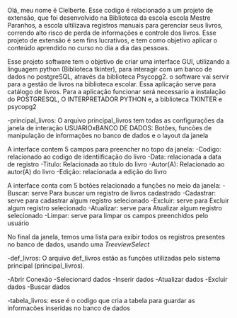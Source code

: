 Olá, meu nome é Clelberte.
Esse codigo é relacionado a um projeto de extensão, que foi desenvolvido na Biblioteca da escola escola Mestre Paranhos, a escola ultilizava registros manuais para gerenciar seus livros, correndo alto risco de perda de informações e controle dos livros.
Esse projeto de extensão é sem fins lucrativos, e tem como objetivo aplicar o conteúdo aprendido no curso no dia a dia das pessoas.


Esse projeto software tem o objetivo de criar uma interface GUI, utilizando a linguagem python (Biblioteca tkinter), para interagir com um banco de dados no postgreSQL, através da biblioteca Psycopg2.
o software vai servir para a gestão de livros na biblioteca escolar.
Essa aplicação serve para catálogo de livros.
Para a aplicação funcionar será necessario a instalação do POSTGRESQL, O INTERPRETADOR PYTHON e, a biblioteca TKINTER e psycopg2






-principal_livros:
 O arquivo principal_livros tem todas as configurações da janela de interação USUARIOxBANCO DE DADOS: Botões, funcões de manipulação de informações no banco de dados e o layout da janela

 A interface contem 5 campos para preencher no topo da janela:
 -Codigo: relacionado ao codigo de identiificação do livro
 -Data: relacionada a data de registro
 -Titulo: Relacionada ao titulo do livro
 -Autor(A): Relacionado ao autor(A) do livro
 -Edição: relacionada a edição do livro


A interface conta com 5 botões relacionado a funções no meio da janela:
-Buscar: serve Para buscar um registro de livros cadastrado
-Cadastrar: serve para cadastrar algum registro selecionado
-Excluir: serve para Excluir algum registro selecionado
-Atualizar: serve para Atualizar algum registro selecionado
-Limpar: serve para limpar os campos preenchidos pelo usuário

No final da janela, temos uma lista para exibir todos os registros presentes no banco de dados, usando uma *TreeviewSelect*

-def_livros:
O arquivo def_livros estão as funções utilizadas pelo sistema principal (principal_livros).

-Abrir Conexão
-Selecionard dados
-Inserir dados
-Atualizar dados
-Excluir dados
-Buscar dados

-tabela_livros:
esse é o codigo que cria a tabela para guardar as informacões inseridas no banco de dados







